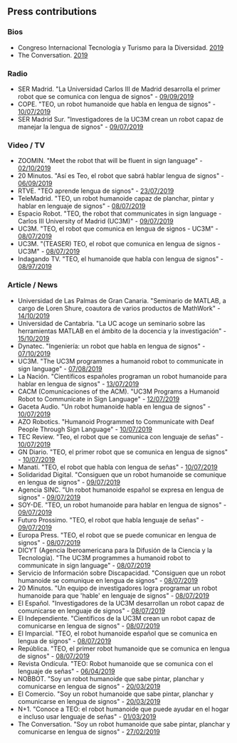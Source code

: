 ## Press contributions




### Bios
* Congreso Internacional Tecnología y Turismo para la Diversidad. [2019](https://www.ttd-congress.com/es/jennifer-j-gago/2019)
* The Conversation. [2019](https://theconversation.com/profiles/jennifer-j-gago-munoz-694409/articles)

### Radio
* SER Madrid. "La Universidad Carlos III de Madrid desarrolla el primer robot que se comunica con lengua de signos" - [09/09/2019](https://cadenaser.com/emisora/2019/09/09/radio_madrid/1568036738_899050.html)
* COPE. "TEO, un robot humanoide que habla en lengua de signos" - [10/07/2019](https://www.cope.es/programas/la-linterna/ciencia-con-jorge-alcalde/noticias/teo-robot-humanoide-que-habla-lengua-signos-20190710_457119)
* SER Madrid Sur. "Investigadores de la UC3M crean un robot capaz de manejar la lengua de signos" - [09/07/2019](https://cadenaser.com/emisora/2019/07/09/ser_madrid_sur/1562672765_099164.html)

### Video / TV
* ZOOMIN. "Meet the robot that will be fluent in sign language" - [02/10/2019](http://zoomin.tv/video/?fbclid=IwAR3xkKKWXxQFmqfcKlIiH9LQFfaMvRbFqDwZMI-nerNcaGe2ZR5PXgyQH48#!s/eng_gb/teo/852947)
* 20 Minutos. "Así es Teo, el robot que sabrá hablar lengua de signos" - [06/09/2019](https://www.20minutos.es/videos/redes/cltyDTXZ-asi-es-teo-el-robot-que-sabra-hablar-lengua-de-signos/)
* RTVE. "TEO aprende lengua de signos" - [23/07/2019](https://www.rtve.es/play/videos/en-lengua-de-signos/teo-robot-humanoide-uso-domestico-aprende-lengua-signos/5353538/)
* TeleMadrid. "TEO, un robot humanoide capaz de planchar, pintar y hablar en lenguaje de signos" - [08/07/2019](https://www.telemadrid.es/programas/telenoticias-1/Teo-humanoide-planchar-incluso-lenguaje-2-2138506154--20190709032915.html)
* Espacio Robot. "TEO, the robot that communicates in sign language - Carlos III University of Madrid (UC3M)" - [09/07/2019](https://www.youtube.com/watch?v=WbGXwftrczA&ab_channel=EspacioRobot)
* UC3M. "TEO, el robot que comunica en lengua de signos - UC3M" - [08/07/2019](https://www.youtube.com/watch?v=kRFuTD-OCjk&ab_channel=UC3M)
* UC3M. "(TEASER) TEO, el robot que comunica en lengua de signos - UC3M" - [08/07/2019](https://media.uc3m.es/video/5d3587f28f4208df508b4569)
* Indagando TV. "TEO, el humanoide que habla con lengua de signos" - [08/97/2019](http://indagando.tv/2019/07/08/teo-el-humanoide-que-habla-con-lengua-de-signos/)

### Article / News

* Universidad de Las Palmas de Gran Canaria. "Seminario de MATLAB, a cargo de Loren Shure, coautora de varios productos de MathWork" - [14/10/2019](https://www.ulpgc.es/noticia/seminario-matlab-cargo-loren-shure-coautora-varios-productos-mathwork)
* Universidad de Cantabria. "La UC acoge un seminario sobre las herramientas MATLAB en el ámbito de la docencia y la investigación" - [15/10/2019](https://web.unican.es/noticias/Paginas/2019/octubre_2019/MATLAB.aspx)
* Dynatec. "Ingeniería: un robot que habla en lengua de signos" - [07/10/2019](https://dynatec.es/2019/07/10/ingenieria-robot-lengua-de-signos/)
* UC3M. "The UC3M programmes a humanoid robot to communicate in sign language" - [07/08/2019](http://www.uc3m.nom.es/ss/Satellite/UC3MInstitucional/en/Detalle/Comunicacion_C/1371273159055/1371215537949/The_UC3M_programmes_a_humanoid_robot_to_communicate_in_sign_language)
* La Nación. "Científicos españoles programan un robot humanoide para hablar en lengua de signos" - [13/07/2019](https://www.nacion.com/tecnologia/innovaciones/cientificos-espanoles-programan-un-robot-humanoide/WFLJVDJZNFERFHJJOXL2WNCS5E/story/)
* CACM (Comunicaciones of the ACM). "UC3M Programs a Humanoid Robot to Communicate in Sign Language" - [12/07/2019](https://cacm.acm.org/news/238096-c3m-programs-a-humanoid-robot-to-communicate-in-sign-language/fulltext)
* Gaceta Audio. "Un robot humanoide habla en lengua de signos" - [10/07/2019](https://www.revistagacetaudio.es/noticias/robot-humanoide/)
* AZO Robotics. "Humanoid Programmed to Communicate with Deaf People Through Sign Language" - [10/07/2019](https://www.azorobotics.com/News.aspx?newsID=10675)
* TEC Review. "Teo, el robot que se comunica con lenguaje de señas" - [10/07/2019](https://tecreview.tec.mx/2019/07/10/tecnologia/teo-robot-se-comunica-a-traves-del-lenguaje-senas/)
* GN Diario. "TEO, el primer robot que se comunica en lengua de signos" - [10/07/2019](https://www.gndiario.com/teo-robot-lengua-de-signos)
* Manatí. "TEO, el robot que habla con lengua de señas" - [10/07/2019](https://manati.mx/2019/07/10/teo-el-robot-que-habla-con-lengua-de-senas/)
* Solidaridad Digital. "Consiguen que un robot humanoide se comunique en lengua de signos" - [09/07/2019](https://www.solidaridaddigital.es/noticias/accesibilidad/consiguen-que-un-robot-humanoide-se-comunique-en-lengua-de-signos)
* Agencia SINC. "Un robot humanoide español se expresa en lengua de signos" - [09/07/2019](https://www.agenciasinc.es/Noticias/Un-robot-humanoide-espanol-se-expresa-en-lengua-de-signos)
* SOY-DE. "TEO, un robot humanoide para hablar en lengua de signos" - [09/07/2019](https://www.soy-de.com/noticia-madrid/teo-un-robot-humanoide-para-hablar-en-lengua-de-signos-15289.aspx)
* Futuro Prossimo. "TEO, el robot que habla lenguaje de señas" - [09/07/2019](https://es.futuroprossimo.it/2019/07/teo-robot-lingua-dei-segni/)
* Europa Press. "TEO, el robot que se puede comunicar en lengua de signos" - [08/07/2019](https://www.europapress.es/epsocial/igualdad/noticia-teo-robot-puede-comunicar-lengua-signos-20190708141410.html)
* DICYT (Agencia Iberoamericana para la Difusión de la Ciencia y la Tecnología). "The UC3M programmes a humanoid robot to communicate in sign language" - [08/07/2019](https://www.dicyt.com/news/the-uc3m-programmes-a-humanoid-robot-to-communicate-in-sign-language)
* Servicio de Información sobre Discapacidad. "Consiguen que un robot humanoide se comunique en lengua de signos" - [08/07/2019](https://sid-inico.usal.es/noticias/consiguen-que-un-robot-humanoide-se-comunique-en-lengua-de-signos/)
* 20 Minutos. "Un equipo de investigadores logra programar un robot humanoide para que 'hable' en lenguaje de signos" - [08/07/2019](https://www.20minutos.es/noticia/3696770/0/robot-teo-humanoide-lengua-signos/)
* El Español. "Investigadores de la UC3M desarrollan un robot capaz de comunicarse en lenguaje de signos" - [08/07/2019](https://www.elespanol.com/invertia/empresas/tecnologia/20190708/investigadores-uc3m-desarrollan-robot-comunicarse-lenguaje-signos/412209972_0.html)
* El Independiente. "Científicos de la UC3M crean un robot capaz de comunicarse en lengua de signos" - [08/07/2019](https://www.elindependiente.com/futuro/2019/07/08/cientificos-uc3m-crean-robot-comunicarse-lengua-signos/)
* El Imparcial. "TEO, el robot humanoide español que se comunica en lengua de signos" - [08/07/2019](https://www.elimparcial.es/noticia/203020/sociedad/teo-el-robot-humanoide-espanol-que-se-comunica-en-lengua-de-signos.html)
* República. "TEO, el primer robot humanoide que se comunica en lengua de signos" - [08/07/2019](https://www.republica.com/2019/07/08/teo-robot-lengua-de-signos/)
* Revista Ondícula. "TEO: Robot humanoide que se comunica con el lenguaje de señas" - [06/04/2019](http://www.revistaondicula.com/teo-robot-humanoide-que-se-comunica-con-el-lenguaje-de-senas/)
* NOBBOT. "Soy un robot humanoide que sabe pintar, planchar y comunicarse en lengua de signos" - [20/03/2019](https://www.nobbot.com/firmas/soy-un-robot-humanoide-que-sabe-pintar-planchar-y-comunicarse-en-lengua-de-signos/)
* El Comercio. "Soy un robot humanoide que sabe pintar, planchar y comunicarse en lengua de signos" - [20/03/2019](https://www.elcomercio.es/tecnologia/teo-robot-humanoide-sabe-pintar-planchar-lengua-signos-20190228113756-nt.html?ref=https%3A%2F%2Fwww.elcomercio.es%2Ftecnologia%2Fteo-robot-humanoide-sabe-pintar-planchar-lengua-signos-20190228113756-nt.html)
* N+1. "Conoce a TEO: el robot humanoide que puede ayudar en el hogar e incluso usar lenguaje de señas" - [01/03/2019](https://nmas1.org/news/2019/03/01/teo-robot-senas-tecnologia)
* The Conversation. "Soy un robot humanoide que sabe pintar, planchar y comunicarse en lengua de signos" - [27/02/2019](https://theconversation.com/soy-un-robot-humanoide-que-sabe-pintar-planchar-y-comunicarse-en-lengua-de-signos-112241)


